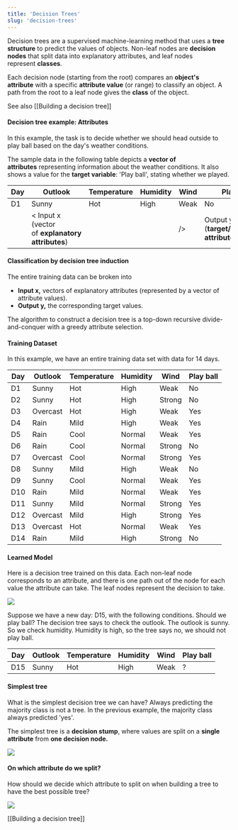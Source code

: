 ```yaml
---
title: 'Decision Trees'
slug: 'decision-trees'
---
```


Decision trees are a supervised machine-learning method that uses a **tree structure** to predict the values of objects. Non-leaf nodes are **decision nodes** that split data into explanatory attributes, and leaf nodes represent **classes**. 

Each decision node (starting from the root) compares an **object's attribute** with a specific **attribute value** (or range) to classify an object. A path from the root to a leaf node gives the **class** of the object.

See also [[Building a decision tree]]

#### Decision tree example: Attributes

In this example, the task is to decide whether we should head outside to play ball based on the day's weather conditions. 

The sample data in the following table depicts a **vector of attributes** representing information about the weather conditions. It also shows a value for the **target variable**: 'Play ball', stating whether we played.


| Day | Outlook                                          | Temperature | Humidity | Wind | Play ball                                 |
| --- | ------------------------------------------------ | ----------- | -------- | ---- | ----------------------------------------- |
| D1  | Sunny                                            | Hot         | High     | Weak | No                                        |
|     | < Input x (vector of **explanatory attributes**) |             |          | />   | Output y (**target/dependent attribute**) |

#### Classification by decision tree induction

The entire training data can be broken into 

- **Input x,** vectors of explanatory attributes (represented by a vector of attribute values).
- **Output y,** the corresponding target values. 

The algorithm to construct a decision tree is a top-down recursive divide-and-conquer with a greedy attribute selection.

#### Training Dataset

In this example, we have an entire training data set with data for 14 days.

| Day | Outlook  | Temperature | Humidity | Wind   | Play ball |
| --- | -------- | ----------- | -------- | ------ | --------- |
| D1  | Sunny    | Hot         | High     | Weak   | No        |
| D2  | Sunny    | Hot         | High     | Strong | No        |
| D3  | Overcast | Hot         | High     | Weak   | Yes       |
| D4  | Rain     | Mild        | High     | Weak   | Yes       |
| D5  | Rain     | Cool        | Normal   | Weak   | Yes       |
| D6  | Rain     | Cool        | Normal   | Strong | No        |
| D7  | Overcast | Cool        | Normal   | Strong | Yes       |
| D8  | Sunny    | Mild        | High     | Weak   | No        |
| D9  | Sunny    | Cool        | Normal   | Weak   | Yes       |
| D10 | Rain     | Mild        | Normal   | Weak   | Yes       |
| D11 | Sunny    | Mild        | Normal   | Strong | Yes       |
| D12 | Overcast | Mild        | High     | Strong | Yes       |
| D13 | Overcast | Hot         | Normal   | Weak   | Yes       |
| D14 | Rain     | Mild        | High     | Strong | No        |
#### Learned Model

Here is a decision tree trained on this data. Each non-leaf node corresponds to an attribute, and there is one path out of the node for each value the attribute can take. The leaf nodes represent the decision to take.

![](https://static.meri.garden/3632595ae0dad7e4d05cf63ec8724e70.png)

Suppose we have a new day: D15, with the following conditions. Should we play ball? The decision tree says to check the outlook. The outlook is sunny. So we check humidity. Humidity is high, so the tree says no, we should not play ball.

| Day | Outlook | Temperature | Humidity | Wind | Play ball |
| --- | ------- | ----------- | -------- | ---- | --------- |
| D15 | Sunny   | Hot         | High     | Weak | ?         |
#### Simplest tree

What is the simplest decision tree we can have? Always predicting the majority class is not a tree. In the previous example, the majority class always predicted 'yes'.

The simplest tree is a **decision stump**, where values are split on a **single attribute** from **one decision node.**

![](https://static.meri.garden/c9110adfe70cb929fd8127b17822e654.png)

#### On which attribute do we split?

How should we decide which attribute to split on when building a tree to have the best possible tree?

![](https://static.meri.garden/30bb03c0699da5b333a1e3dd611fd1fb.png)

[[Building a decision tree]]